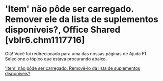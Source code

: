 
# 'Item' não pôde ser carregado. Remover ele da lista de suplementos disponíveis?, Office Shared [vblr6.chm1117716]

Olá! Você foi redirecionado para uma das nossas páginas de Ajuda F1. Selecione o tópico que estava procurando abaixo.

['Item' não pôde ser carregado. Removê-lo da lista de suplementos disponíveis?](http://msdn.microsoft.com/library/c95c1162-a660-2576-8ea7-d87a7698a389%28Office.15%29.aspx)
